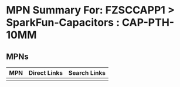 



# MPN Summary For: FZSCCAPP1 > SparkFun-Capacitors : CAP-PTH-10MM

## MPNs
  

|MPN|Direct Links|Search Links|
| :--- | :--- | :--- |
||||
